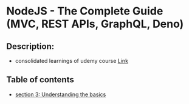 # NodeJS - The Complete Guide (MVC, REST APIs, GraphQL, Deno)
## Description:
- consolidated learnings of udemy course [Link](https://www.udemy.com/course/nodejs-the-complete-guide)
## Table of contents
- [section 3: Understanding the basics](https://github.com/gitgregoryfuntera/node-js-udemy-the-complete-guide/tree/section-3-understanding-the-basics) 
